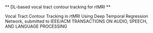 ** DL-based vocal tract contour tracking for rtMRI **

Vocal Tract Contour Tracking in rtMRI Using Deep Temporal Regression Network, submitted to IEEE/ACM TRANSACTIONS ON AUDIO, SPEECH, AND LANGUAGE PROCESSING
